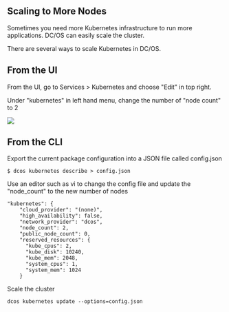 ## Scaling to More Nodes

Sometimes you need more Kubernetes infrastructure to run more applications. DC/OS can easily scale the cluster. 

There are several ways to scale Kubernetes in DC/OS. 

## From the UI

From the UI, go to Services > Kubernetes and choose "Edit" in top right. 

Under "kubernetes" in left hand menu, change the number of "node count" to 2

![](https://i.imgur.com/0YJxn1r.png)

## From the CLI

Export the current package configuration into a JSON file called config.json

```
$ dcos kubernetes describe > config.json
```

Use an editor such as vi to change the config file and update the "node_count" to the new number of nodes

```
"kubernetes": {
    "cloud_provider": "(none)",
    "high_availability": false,
    "network_provider": "dcos",
    "node_count": 2,
    "public_node_count": 0,
    "reserved_resources": {
      "kube_cpus": 2,
      "kube_disk": 10240,
      "kube_mem": 2048,
      "system_cpus": 1,
      "system_mem": 1024
    }
```

Scale the cluster 

```
dcos kubernetes update --options=config.json
```
